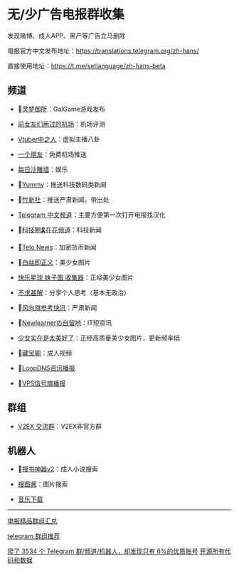 # 无/少广告电报群收集

发现赌博、成人APP、黑产等广告立马删除

电报官方中文发布地址：https://translations.telegram.org/zh-hans/

直接使用地址：https://t.me/setlanguage/zh-hans-beta

## 频道

- 🔞[灵梦御所](https://t.me/lmys8 "灵梦御所")：GalGame游戏发布

- [前女友们用过的机场](https://t.me/gebaopiCloud "前女友们用过的机场")：机场评测

- [Vtuber中之人](https://t.me/VTBs_irl "Vtuber中之人")：虚拟主播八卦

- [一个朋友](https://t.me/sxtnbhz "一个朋友")：免费机场推送

- [每日沙雕墙](https://t.me/woshadiao "每日沙雕墙")：娱乐

- 📰[Yummy](https://t.me/GodlyNews1 "Yummy")：推送科技数码类新闻

- 📰[竹新社](https://t.me/tnews365 "竹新社")：推送严肃新闻，带出处

- [Telegram 中文频道](https://t.me/tgcnz "Telegram 中文频道")：主要方便第一次打开电报找汉化

- 📰[科技圈🎗在花频道](https://t.me/TestFlightCN)：科技新闻

- 📰[Telo News](https://t.me/telonews_cn)：加密货币新闻

- 🔞[白丝即正义](https://t.me/baisi)：美少女图片

- [快乐星球 妹子图 收集器](https://t.me/botmzt)：正经美少女图片

- [不求甚解](https://t.me/fakeye)：分享个人思考（基本无政治）

- 📰[风向旗参考快讯](https://t.me/xhqcankao)：严肃新闻

- 📰[Newlearnerの自留地](https://t.me/NewlearnerChannel)：IT短资讯

- [少女实在是太美好了](https://t.me/tastegirl)：正经高质量美少女图片，更新频率低

- 🔞[藏宝阁](https://t.me/cangbaogee)：成人视频

- 📰[LoopDNS资讯播报](https://t.me/DNSPODT)

- 📰[VPS信号旗播报](https://t.me/vps_xhq)

## 群组

- [V2EX 交流群](https://t.me/V2EXPro)：V2EX非官方群

## 机器人

- 🔞[搜书神器v2](https://t.me/sosdbot)：成人小说搜索

- [搜图酱](https://t.me/soutubot)：图片搜索

- [音乐下载](https://t.me/music_v1bot)

------------

[电报精品群组汇总](https://v2ex.com/t/1017423)

[telegram 群组推荐](https://www.v2ex.com/t/554691)

[爬了 3534 个 Telegram 群/频道/机器人，却发现只有 6%的优质账号](https://www.v2ex.com/t/951729)
[开源所有代码和数据](https://github.com/jackhawks/rectg)
